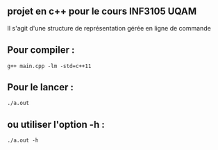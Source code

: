 ## projet en c++ pour le cours INF3105 UQAM
Il s'agit d'une structure de représentation gérée en ligne de commande

## Pour compiler :
```
g++ main.cpp -lm -std=c++11
```

## Pour le lancer :

```
./a.out
```

## ou utiliser l'option -h : 

```
./a.out -h
```
